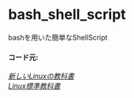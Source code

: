 # bash_shell_script

bashを用いた簡単なShellScript


#### コード元:   
[*新しいLinuxの教科書*](https://www.sbcr.jp/product/4797380941/)  
[*Linux標準教科書*](https://linuc.org/textbooks/linux/file/linuxtext_ver3.0.2.pdf)  
